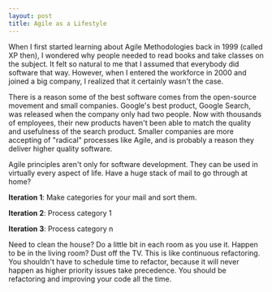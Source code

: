 ```yaml
--- 
layout: post
title: Agile as a Lifestyle
---
```

When I first started learning about Agile Methodologies back in 1999 (called XP then), I wondered why people needed to read books and take classes on the subject.  It felt so natural to me that I assumed that everybody did software that way.  However, when I entered the workforce in 2000 and joined a big company, I realized that it certainly wasn't the case.  

There is a reason some of the best software comes from the open-source movement and small companies.  Google's best product, Google Search, was released when the company only had two people.  Now with thousands of employees, their new products haven't been able to match the quality and usefulness of the search product.  Smaller companies are more accepting of "radical" processes like Agile, and is probably a reason they deliver higher quality software.

Agile principles aren't only for software development.  They can be used in virtually every aspect of life.    Have a huge stack of mail to go through at home?

**Iteration 1**: Make categories for your mail and sort them.

**Iteration 2**: Process category 1

**Iteration 3**: Process category n

Need to clean the house? Do a little bit in each room as you use it.  Happen to be in the living room? Dust off the TV.  This is like continuous refactoring.  You shouldn't have to schedule time to refactor, because it will never happen as higher priority issues take precedence.  You should be refactoring and improving your code all the time.
